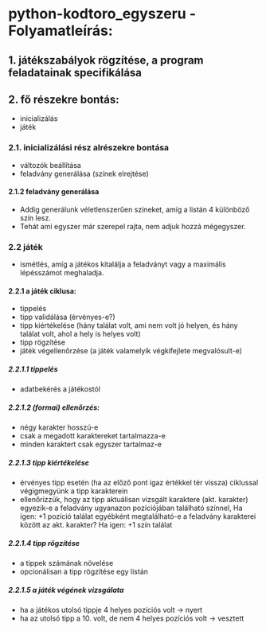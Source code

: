 # python-kodtoro_egyszeru - Folyamatleírás:


## 1. játékszabályok rögzítése, a program feladatainak specifikálása

## 2. fő részekre bontás:

- inicializálás
- játék

### 2.1. inicializálási rész alrészekre bontása

- változók beállítása
- feladvány generálása (színek elrejtése)

#### 2.1.2 feladvány generálása

- Addig generálunk véletlenszerűen színeket, amíg a listán 4 különböző szín lesz.
- Tehát ami egyszer már szerepel rajta, nem adjuk hozzá mégegyszer.

### 2.2 játék

- ismétlés, amíg a játékos kitalálja a feladványt vagy a maximális lépésszámot meghaladja.

#### 2.2.1 a játék ciklusa:

- tippelés
- tipp validálása (érvényes-e?)
- tipp kiértékelése (hány találat volt, ami nem volt jó helyen, és hány találat volt, ahol a hely is helyes volt)
- tipp rögzítése
- játék végellenőrzése (a játék valamelyik végkifejlete megvalósult-e)

##### 2.2.1.1 tippelés

- adatbekérés a játékostól

##### 2.2.1.2  (formai) ellenőrzés:

- négy karakter hosszú-e
- csak a megadott karaktereket tartalmazza-e
- minden karaktert csak egyszer tartalmaz-e

##### 2.2.1.3 tipp kiértékelése
- érvényes tipp esetén (ha az előző pont igaz értékkel tér vissza) ciklussal végigmegyünk a tipp karakterein
- ellenőrizzük, hogy az tipp aktuálisan vizsgált karaktere (akt. karakter) egyezik-e a feladvány ugyanazon pozíciójában található színnel, Ha igen: +1 pozíció találat egyébként megtalálható-e a feladvány karakterei között az akt. karakter? Ha igen: +1 szín találat

##### 2.2.1.4 tipp rögzítése

- a tippek számának növelése
- opcionálisan a tipp rögzítése egy listán

##### 2.2.1.5 a játék végének vizsgálata

- ha a játékos utolsó tippje 4 helyes pozíciós volt -> nyert
- ha az utolsó tipp a 10. volt, de nem 4 helyes pozíciós volt -> vesztett
